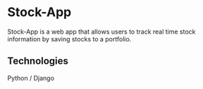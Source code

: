 
# Stock-App
Stock-App is a web app that allows users to track real time stock information by saving stocks to a portfolio.  
## Technologies
Python / Django
